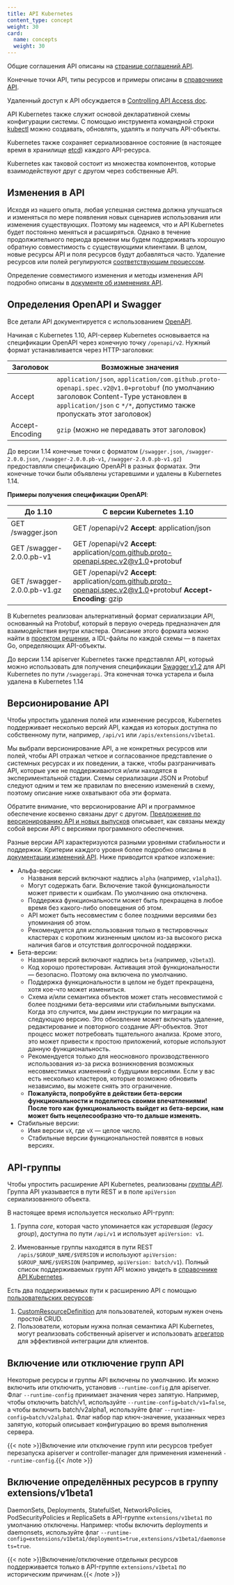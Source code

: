 ```yaml
---
title: API Kubernetes
content_type: concept
weight: 30
card:
  name: concepts
  weight: 30
---
```


<!-- overview -->

Общие соглашения API описаны на [странице соглашений API](https://git.k8s.io/community/contributors/devel/sig-architecture/api-conventions.md).

Конечные точки API, типы ресурсов и примеры описаны в [справочнике API](/ru/docs/reference).

Удаленный доступ к API обсуждается в [Controlling API Access doc](/docs/reference/access-authn-authz/controlling-access/).

API Kubernetes также служит основой декларативной схемы конфигурации системы. С помощью инструмента командной строки [kubectl](/ru/docs/reference/kubectl/overview/) можно создавать, обновлять, удалять и получать API-объекты.

Kubernetes также сохраняет сериализованное состояние (в настоящее время в хранилище [etcd](https://coreos.com/docs/distributed-configuration/getting-started-with-etcd/)) каждого API-ресурса.

Kubernetes как таковой состоит из множества компонентов, которые взаимодействуют друг с другом через собственные API.



<!-- body -->

## Изменения в API

Исходя из нашего опыта, любая успешная система должна улучшаться и изменяться по мере появления новых сценариев использования или изменения существующих. Поэтому мы надеемся, что и API Kubernetes будет постоянно меняться и расширяться. Однако в течение продолжительного периода времени мы будем поддерживать хорошую обратную совместимость с существующими клиентами. В целом, новые ресурсы API и поля ресурсов будут добавляться часто. Удаление ресурсов или полей регулируются [соответствующим процессом](/docs/reference/using-api/deprecation-policy/).

Определение совместимого изменения и методы изменения API подробно описаны в [документе об изменениях API](https://git.k8s.io/community/contributors/devel/sig-architecture/api_changes.md).

## Определения OpenAPI и Swagger

Все детали API документируется с использованием [OpenAPI](https://www.openapis.org/).

Начиная с Kubernetes 1.10, API-сервер Kubernetes основывается на спецификации OpenAPI через конечную точку `/openapi/v2`.
Нужный формат устанавливается через HTTP-заголовки:

Заголовок | Возможные значения
------ | ---------------
Accept | `application/json`, `application/com.github.proto-openapi.spec.v2@v1.0+protobuf` (по умолчанию заголовок Content-Type установлен в `application/json` с `*/*`, допустимо также пропускать этот заголовок)
Accept-Encoding | `gzip` (можно не передавать этот заголовок)

До версии 1.14 конечные точки с форматом (`/swagger.json`, `/swagger-2.0.0.json`, `/swagger-2.0.0.pb-v1`, `/swagger-2.0.0.pb-v1.gz`) предоставляли спецификацию OpenAPI в разных форматах. Эти конечные точки были объявлены устаревшими и удалены в Kubernetes 1.14.

**Примеры получения спецификации OpenAPI**:

До 1.10 | С версии Kubernetes 1.10
----------- | -----------------------------
GET /swagger.json | GET /openapi/v2 **Accept**: application/json
GET /swagger-2.0.0.pb-v1 | GET /openapi/v2 **Accept**: application/com.github.proto-openapi.spec.v2@v1.0+protobuf
GET /swagger-2.0.0.pb-v1.gz | GET /openapi/v2 **Accept**: application/com.github.proto-openapi.spec.v2@v1.0+protobuf **Accept-Encoding**: gzip

В Kubernetes реализован альтернативный формат сериализации API, основанный на Protobuf, который в первую очередь предназначен для взаимодействия внутри кластера. Описание этого формата можно найти в [проектом решении](https://github.com/kubernetes/community/blob/master/contributors/design-proposals/api-machinery/protobuf.md), а IDL-файлы по каждой схемы — в пакетах Go, определяющих API-объекты.

До версии 1.14 apiserver Kubernetes также представлял API, который можно использовать для получения спецификации [Swagger v1.2](http://swagger.io/) для API Kubernetes по пути `/swaggerapi`. Эта конечная точка устарела и была удалена в Kubernetes 1.14

## Версионирование API

Чтобы упростить удаления полей или изменение ресурсов, Kubernetes поддерживает несколько версий API, каждая из которых доступна по собственному пути, например, `/api/v1` или `/apis/extensions/v1beta1`.

Мы выбрали версионирование API, а не конкретных ресурсов или полей, чтобы API отражал четкое и согласованное представление о системных ресурсах и их поведении, а также, чтобы разграничивать API, которые уже не поддерживаются и/или находятся в экспериментальной стадии. Схемы сериализации JSON и Protobuf следуют одним и тем же правилам по внесению изменений в схему, поэтому описание ниже охватывают оба эти формата.

Обратите внимание, что версионирование API и программное обеспечение косвенно связаны друг с другом. [Предложение по версионированию API и новых выпусков](https://git.k8s.io/community/contributors/design-proposals/release/versioning.md) описывает, как связаны между собой версии API с версиями программного обеспечения.

Разные версии API характеризуются разными уровнями стабильности и поддержки. Критерии каждого уровня более подробно описаны в [документации изменений API](https://git.k8s.io/community/contributors/devel/sig-architecture/api_changes.md#alpha-beta-and-stable-versions). Ниже приводится краткое изложение:

- Альфа-версии:
  - Названия версий включают надпись `alpha` (например, `v1alpha1`).
  - Могут содержать баги. Включение такой функциональности может привести к ошибкам. По умолчанию она отключена.
  - Поддержка функциональности может быть прекращена в любое время без какого-либо оповещения об этом.
  - API может быть несовместим с более поздними версиями без упоминания об этом.
  - Рекомендуется для использования только в тестировочных кластерах с коротким жизненным циклом из-за высокого риска наличия багов и отсутствия долгосрочной поддержки.
- Бета-версии:
  - Названия версий включают надпись `beta` (например, `v2beta3`).
  - Код хорошо протестирован. Активация этой функциональности — безопасно. Поэтому она включена по умолчанию.
  - Поддержка функциональности в целом не будет прекращена, хотя кое-что может измениться.
  - Схема и/или семантика объектов может стать несовместимой с более поздними бета-версиями или стабильными выпусками. Когда это случится, мы даем инструкции по миграции на следующую версию. Это обновление может включать удаление, редактирование и повторного создание API-объектов. Этот процесс может потребовать тщательного анализа. Кроме этого, это может привести к простою приложений, которые используют данную функциональность.
  - Рекомендуется только для неосновного производственного использования из-за риска возникновения возможных несовместимых изменений с будущими версиями. Если у вас есть несколько кластеров, которые возможно обновить независимо, вы можете снять это ограничение.
  - **Пожалуйста, попробуйте в действии бета-версии функциональности и поделитесь своими впечатлениями! После того как функциональность выйдет из бета-версии, нам может быть нецелесообразно что-то дальше изменять.**
- Стабильные версии:
  - Имя версии `vX`, где `vX` — целое число.
  - Стабильные версии функциональностей появятся в новых версиях.

## API-группы

Чтобы упростить расширение API Kubernetes, реализованы [*группы API*](https://git.k8s.io/community/contributors/design-proposals/api-machinery/api-group.md).
Группа API указывается в пути REST и в поле `apiVersion` сериализованного объекта.

В настоящее время используется несколько API-групп:

1. Группа *core*, которая часто упоминается как *устаревшая* (*legacy group*), доступна по пути `/api/v1` и использует `apiVersion: v1`.

1. Именованные группы находятся в пути REST `/apis/$GROUP_NAME/$VERSION` и используют `apiVersion: $GROUP_NAME/$VERSION` (например, `apiVersion: batch/v1`). Полный список поддерживаемых групп API можно увидеть в [справочнике API Kubernetes](/ru/docs/reference/).

Есть два поддерживаемых пути к расширению API с помощью [пользовательских ресурсов](/docs/concepts/api-extension/custom-resources/):

1. [CustomResourceDefinition](/docs/tasks/access-kubernetes-api/extend-api-custom-resource-definitions/) для пользователей, которым нужен очень простой CRUD.
2. Пользователи, которым нужна полная семантика API Kubernetes, могут реализовать собственный apiserver и использовать [агрегатор](/docs/tasks/access-kubernetes-api/configure-aggregation-layer/) для эффективной интеграции для клиентов.

## Включение или отключение групп API

Некоторые ресурсы и группы API включены по умолчанию. Их можно включить или отключить, установив `--runtime-config` для apiserver. Флаг `--runtime-config` принимает значения через запятую. Например, чтобы отключить batch/v1, используйте `--runtime-config=batch/v1=false`, а чтобы включить batch/v2alpha1, используйте флаг `--runtime-config=batch/v2alpha1`.
Флаг набор пар ключ-значение, указанных через запятую, который описывает конфигурацию во время выполнения сервера.

{{< note >}}Включение или отключение групп или ресурсов требует перезапуска apiserver и controller-manager для применения изменений `--runtime-config`.{{< /note >}}

## Включение определённых ресурсов в группу extensions/v1beta1

DaemonSets, Deployments, StatefulSet, NetworkPolicies, PodSecurityPolicies и ReplicaSets в API-группе `extensions/v1beta1` по умолчанию отключены.
Например: чтобы включить deployments и daemonsets, используйте флаг `--runtime-config=extensions/v1beta1/deployments=true,extensions/v1beta1/daemonsets=true`.

{{< note >}}Включение/отключение отдельных ресурсов поддерживается только в API-группе `extensions/v1beta1` по историческим причинам.{{< /note >}}
